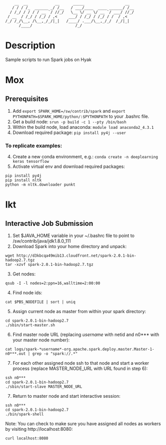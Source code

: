 
 ```
     __  __            __      _____                  __  
    / / / /_  ______ _/ /__   / ___/____  ____ ______/ /__
   / /_/ / / / / __ `/ //_/   \__ \/ __ \/ __ `/ ___/ //_/
  / __  / /_/ / /_/ / ,<     ___/ / /_/ / /_/ / /  / ,<   
 /_/ /_/\__, /\__,_/_/|_|   /____/ .___/\__,_/_/  /_/|_|  
       /____/                   /_/                       
 ```
# Description
Sample scripts to run Spark jobs on Hyak

# Mox
## Prerequisites
1) Add `export SPARK_HOME=/sw/contrib/spark` and `export PYTHONPATH=$SPARK_HOME/python/:$PYTHONPATH` to your .bashrc file.
2) Get a build node: `srun -p build -c 1 --pty /bin/bash`
3) Within the build node, load anaconda: `module load anaconda2_4.3.1`
4) Download required package: `pip install py4j --user`

### To replicate examples: 
4) Create a new conda environment, e.g.: `conda create -n deeplearning keras tensorflow`
5) Activate virtual env and download required packages:
``` source activate deeplearning
pip install py4j
pip install nltk
python -m nltk.downloader punkt
```

# Ikt
## Interactive Job Submission
1. Set $JAVA_HOME variable in your ~/.bashrc file to point to /sw/contrib/java/jdk1.8.0_111
2. Download Spark into your home directory and unpack:
``` shell
wget http://d3kbcqa49mib13.cloudfront.net/spark-2.0.1-bin-hadoop2.7.tgz
tar -xzvf spark-2.0.1-bin-hadoop2.7.tgz
```
3. Get nodes:
``` shell
qsub -I -l nodes=2:ppn=16,walltime=2:00:00
```
4. Find node ids:
``` shell
cat $PBS_NODEFILE | sort | uniq
```
5. Assign current node as master from within your spark directory:
``` shell
cd spark-2.0.1-bin-hadoop2.7
./sbin/start-master.sh
```
6. Find master node URL (replacing *username* with netid and n0*** with your master node number):
``` shell
cat logs/spark-*username*-org.apache.spark.deploy.master.Master-1-n0***.out | grep -o "spark://.*"
```
7. For each other assigned node ssh to that node and start a worker process (replace MASTER_NODE_URL with URL found in step 6):
``` shell
ssh n0***
cd spark-2.0.1-bin-hadoop2.7
./sbin/start-slave MASTER_NODE_URL
```
7. Return to master node and start interactive session:
``` shell
ssh n0***
cd spark-2.0.1-bin-hadoop2.7
./bin/spark-shell
```

Note: You can check to make sure you have assigned all nodes as workers by visiting http://localhost:8080:
``` shell
curl localhost:8080
```

